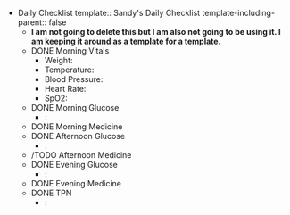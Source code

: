 - Daily Checklist
  template:: Sandy's Daily Checklist
  template-including-parent:: false
	- **I am not going to delete this but I am also not going to be using it.  I am keeping it around as a template for a template.**
	- DONE Morning Vitals
		- Weight:
		- Temperature:
		- Blood Pressure:
		- Heart Rate:
		- SpO2:
	- DONE Morning Glucose
		- :
	- DONE Morning Medicine
	- DONE Afternoon Glucose
		- :
	- /TODO Afternoon Medicine
	- DONE Evening Glucose
		- :
	- DONE Evening Medicine
	- DONE TPN
		- :